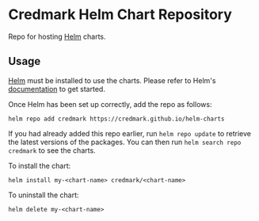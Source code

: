 # Credmark Helm Chart Repository

Repo for hosting [Helm](https://helm.sh) charts.

## Usage

[Helm](https://helm.sh) must be installed to use the charts.  Please refer to
Helm's [documentation](https://helm.sh/docs) to get started.

Once Helm has been set up correctly, add the repo as follows:

```{bash}
helm repo add credmark https://credmark.github.io/helm-charts
```

If you had already added this repo earlier, run `helm repo update` to retrieve
the latest versions of the packages.  You can then run `helm search repo
credmark` to see the charts.

To install the <chart-name> chart:

```{bash}
helm install my-<chart-name> credmark/<chart-name>
```

To uninstall the chart:

```{bash}
helm delete my-<chart-name>
```